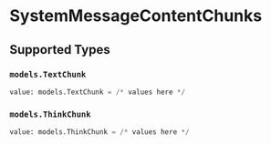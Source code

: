 # SystemMessageContentChunks


## Supported Types

### `models.TextChunk`

```python
value: models.TextChunk = /* values here */
```

### `models.ThinkChunk`

```python
value: models.ThinkChunk = /* values here */
```

